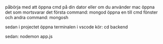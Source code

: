 påbörja med att öppna cmd på din dator eller om du använder mac öppna det som mortsvarar det
första command: mongod
öppna en till cmd fönster och 
andra command: mongosh


sedan i projectet öppna terminalen i vscode
kör: cd backend

sedan: nodemon app.js